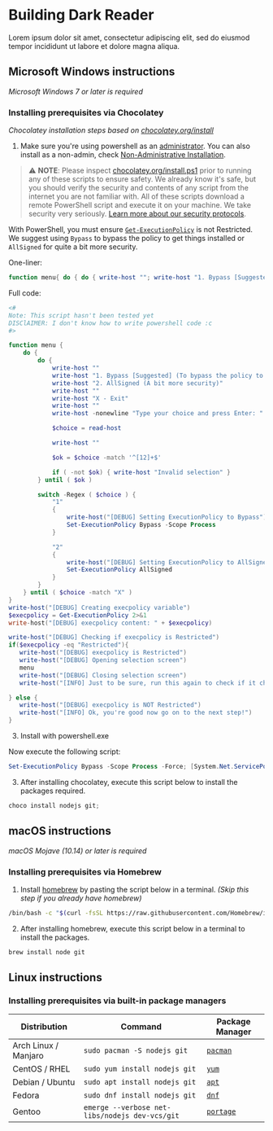 # Building Dark Reader

Lorem ipsum dolor sit amet, consectetur adipiscing elit, sed do eiusmod tempor incididunt ut labore et dolore magna aliqua.

## Microsoft Windows instructions

_Microsoft Windows 7 or later is required_

### Installing prerequisites via Chocolatey

_Chocolatey installation steps based on [chocolatey.org/install](https://chocolatey.org/install)_


1. Make sure you're using powershell as an [administrator](https://www.howtogeek.com/194041/how-to-open-the-command-prompt-as-administrator-in-windows-8.1/ "HowToGeek: How to Open the Command Prompt as Administrator in Windows 8 or 10"). You can also install as a non-admin, check [Non-Administrative Installation](https://docs.chocolatey.org/en-us/choco/setup#non-administrative-install).

> ⚠️ __NOTE__: Please inspect [chocolatey.org/install.ps1](https://chocolatey.org/install.ps1) prior to running any of these scripts to ensure safety. We already know it's safe, but you should verify  the security and contents of any script from the internet you are not familiar with. All of these scripts download a remote PowerShell script and execute it on your machine. We take security very seriously. [Learn more about our security protocols](https://docs.chocolatey.org/en-us/information/security).

With PowerShell, you must ensure [`Get-ExecutionPolicy`](https://docs.microsoft.com/en-us/powershell/module/microsoft.powershell.core/about/about_execution_policies?view=powershell-7.1) is not Restricted. We suggest using `Bypass` to bypass the policy to get things installed or `AllSigned` for quite a bit more security. 

One-liner:
```ps1
function menu{ do { do { write-host ""; write-host "1. Bypass [Suggested] (To bypass the policy to get things installed)"; write-host "2. AllSigned (A bit more security)"; write-host ""; write-host "X - Exit"; write-host ""; write-host -nonewline "Type your choice and press Enter: "; $choice = read-host; write-host ""; $ok = $choice -match '^[12]+$'; if ( -not $ok) { write-host "Invalid selection"; };  } until ( $ok ); switch -Regex ( $choice ) { "1"; { write-host("[DEBUG] Setting ExecutionPolicy to Bypass"); Set-ExecutionPolicy Bypass -Scope Process;}; "2"{ write-host("[DEBUG] Setting ExecutionPolicy to AllSigned"); Set-ExecutionPolicy AllSigned;}} } until ( $choice -match "X" );} write-host("[DEBUG] Creating execpolicy variable"); $execpolicy = Get-ExecutionPolicy 2>&1; write-host("[DEBUG] execpolicy content: " + $execpolicy); write-host("[DEBUG] Checking if execpolicy is Restricted"); if($execpolicy -eq "Restricted"){ write-host("[DEBUG] execpolicy is Restricted"); write-host("[DEBUG] Opening selection screen"); menu; write-host("[DEBUG] Closing selection screen"); write-host("[INFO] Just to be sure, run this again to check if it changed (:"); } else { write-host("[DEBUG] execpolicy is NOT Restricted"); write-host("[INFO] Ok, you're good now go on to the next step!"); }
```

Full code:
```ps1
<#
Note: This script hasn't been tested yet
DISClAIMER: I don't know how to write powershell code :c
#>

function menu {
    do {
        do {
            write-host ""
            write-host "1. Bypass [Suggested] (To bypass the policy to get things installed)"
            write-host "2. AllSigned (A bit more security)"
            write-host ""
            write-host "X - Exit"
            write-host ""
            write-host -nonewline "Type your choice and press Enter: "

            $choice = read-host

            write-host ""

            $ok = $choice -match '^[12]+$'

            if ( -not $ok) { write-host "Invalid selection" }
        } until ( $ok )

        switch -Regex ( $choice ) {
            "1"
            {
                write-host("[DEBUG] Setting ExecutionPolicy to Bypass")
                Set-ExecutionPolicy Bypass -Scope Process
            }

            "2"
            {
                write-host("[DEBUG] Setting ExecutionPolicy to AllSigned")
                Set-ExecutionPolicy AllSigned
            }
        }
    } until ( $choice -match "X" )
}
write-host("[DEBUG] Creating execpolicy variable")
$execpolicy = Get-ExecutionPolicy 2>&1
write-host("[DEBUG] execpolicy content: " + $execpolicy)

write-host("[DEBUG] Checking if execpolicy is Restricted")
if($execpolicy -eq "Restricted"){
   write-host("[DEBUG] execpolicy is Restricted")
   write-host("[DEBUG] Opening selection screen")
   menu
   write-host("[DEBUG] Closing selection screen")
   write-host("[INFO] Just to be sure, run this again to check if it changed (:")

} else {
   write-host("[DEBUG] execpolicy is NOT Restricted")
   write-host("[INFO] Ok, you're good now go on to the next step!")
}
```

3. Install with powershell.exe


Now execute the following script:

```ps1
Set-ExecutionPolicy Bypass -Scope Process -Force; [System.Net.ServicePointManager]::SecurityProtocol = [System.Net.ServicePointManager]::SecurityProtocol -bor 3072; iex ((New-Object System.Net.WebClient).DownloadString('https://chocolatey.org/install.ps1'))
```

3. After installing chocolatey, execute this script below to install the packages required.

```ps1
choco install nodejs git;
```

## macOS instructions

_macOS Mojave (10.14) or later is required_

### Installing prerequisites via Homebrew

1. Install [homebrew](https://brew.sh/) by pasting the script below in a terminal. _(Skip this step if you already have homebrew)_

```sh
/bin/bash -c "$(curl -fsSL https://raw.githubusercontent.com/Homebrew/install/HEAD/install.sh)"
```

2. After installing homebrew, execute this script below in a terminal to install the packages.

```sh
brew install node git
```

## Linux instructions

### Installing prerequisites via built-in package managers

| Distribution         | Command                                        | Package Manager                                               |
|----------------------|------------------------------------------------|---------------------------------------------------------------|
| Arch Linux / Manjaro | `sudo pacman -S nodejs git`                    | [`pacman`](https://wiki.archlinux.org/title/Pacman)           |
| CentOS / RHEL        | `sudo yum install nodejs git`                  | [`yum`](https://en.wikipedia.org/wiki/Yum_(software))         |
| Debian / Ubuntu      | `sudo apt install nodejs git`                  | [`apt`](https://en.wikipedia.org/wiki/APT_(software))         |
| Fedora               | `sudo dnf install nodejs git`                  | [`dnf`](https://docs.fedoraproject.org/en-US/quick-docs/dnf/) |
| Gentoo               | `emerge --verbose net-libs/nodejs dev-vcs/git` | [`portage`](https://wiki.gentoo.org/wiki/Portage)             |
